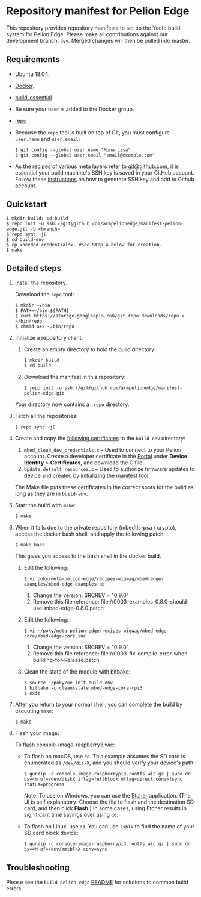 # Repository manifest for Pelion Edge

This repository provides repository manifests to set up the Yocto build system for Pelion Edge. Please make all contributions against our development branch, `dev`. Merged changes will then be pulled into master.

## Requirements

- Ubuntu 18.04.
- [Docker](https://docs.docker.com/install/linux/docker-ce/ubuntu/).
- [build-essential](https://askubuntu.com/questions/398489/how-to-install-build-essential).
- Be sure your user is added to the Docker group.
- [repo](https://www.howtoinstall.me/ubuntu/18-04/repo/)
- Because the `repo` tool is built on top of Git, you must configure `user.name` and `user.email`:

   ```
   $ git config --global user.name "Mona Lisa"
   $ git config --global user.email "email@example.com"
   ```

- As the recipes of various meta layers refer to git@github.com, it is essential your build machine's SSH key is saved in your GitHub account. Follow these [instructions](https://help.github.com/en/github/authenticating-to-github/generating-a-new-ssh-key-and-adding-it-to-the-ssh-agent) on how to generate SSH key and add to Github account.

## Quickstart

```
$ mkdir build; cd build
$ repo init -u ssh://git@github.com/armpelionedge/manifest-pelion-edge.git -b <branch>
$ repo sync -j8
$ cd build-env
$ cp <needed credentials>. #See Step 4 below for creation.
$ make
```

## Detailed steps

1. Install the repository.

   Download the `repo` tool:

   ```
   $ mkdir ~/bin
   $ PATH=~/bin:${PATH}
   $ curl https://storage.googleapis.com/git-repo-downloads/repo > ~/bin/repo
   $ chmod a+x ~/bin/repo
   ```

1. Initialize a repository client:

   1. Create an empty directory to hold the build directory:

      ```
      $ mkdir build
      $ cd build
      ```

   1. Download the manifest in this repository:

      ```
      $ repo init -u ssh://git@github.com/armpelionedge/manifest-pelion-edge.git
      ```

   Your directory now contains a `.repo` directory.

1. Fetch all the repositories:

   ```
   $ repo sync -j8
   ```

1. Create and copy the [following certificates](https://github.com/armPelionEdge/meta-pelion-edge/blob/dev/BUILD.md#credentials-keys-and-certificates) to the `build-env` directory:

   1. `mbed_cloud_dev_credentials.c` – Used to connect to your Pelion account. Create a developer certificate in the [Portal](https://portal.mbedcloud.com/) under **Device Identity** > **Certificates**, and download the C file.
   1. `Update_default_resources.c` – Used to authorize firmware updates to device and created by [initializing the manifest tool](https://github.com/ARMmbed/manifest-tool/blob/master/README.md#quick-start).

   The Make file puts these certificates in the correct spots for the build as long as they are in `build-env`.

1. Start the build with `make`:

   ```
   $ make
   ```

1. When it fails due to the private repository (mbedtls-psa / crypto), access the docker bash shell, and apply the following patch:

   ```
   $ make bash
   ```

   This gives you access to the bash shell in the docker build.

   1. Edit the following:

      ```
      $ vi poky/meta-pelion-edge/recipes-wigwag/mbed-edge-examples/mbed-edge-examples.bb
      ```

      1. Change the version: SRCREV = "0.9.0"
      1. Remove this file reference: file://0003-examples-0.8.0-should-use-mbed-edge-0.8.0.patch

   1. Edit the following:

      ```
      $ vi ~/poky/meta-pelion-edge/recipes-wigwag/mbed-edge-core/mbed-edge-core.inc
      ```

      1. Change the version: SRCREV = "0.9.0"
      1. Remove this file reference: file://0003-fix-compile-error-when-building-for-Release.patch

   1. Clean the state of the module with bitbake:

      ```
      $ source ~/poky/oe-init-build-env
      $ bitbake -c cleansstate mbed-edge-core-rpi3
      $ exit
      ```

1. After you return to your normal shell, you can complete the build by executing `make`:

   ```
   $ make
   ```

1. Flash your image:

   To flash console-image-raspberry3.wic:

   - To flash on macOS, use `dd`. This example assumes the SD card is enumerated as `/dev/diskX`, and you should verify your device's path:

      ```
      $ gunzip -c console-image-raspberrypi3.rootfs.wic.gz | sudo dd bs=4m of=/dev/diskX iflag=fullblock oflag=direct conv=fsync status=progress
      ```

      Note: To use on Windows, you can use the [Etcher](https://www.balena.io/etcher/) application. (The UI is self explanatory: Choose the file to flash and the destination SD card, and then click **Flash**.) In some cases, using Etcher results in significant time savings over using `dd`.

   - To flash on Linux, use `dd`. You can use `lsblk` to find the name of your SD card block device:

      ```
      $ gunzip -c console-image-raspberrypi3.rootfs.wic.gz | sudo dd bs=4M of=/dev/mmcblkX conv=sync
      ```

## Troubleshooting

Please see the `build-pelion-edge` [README](https://github.com/armpelionedge/build-pelion-edge/blob/master/README.md) for solutions to common build errors.
